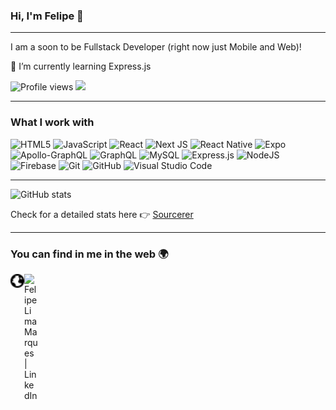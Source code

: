 ### Hi, I'm Felipe 🤠

---

I am a soon to be Fullstack Developer (right now just Mobile and Web)!
 
 🌱 I’m currently learning Express.js

![Profile views](https://gpvc.arturio.dev/FelipeLimaMarques)  <img src="https://img.shields.io/github/followers/FelipeLimaMarques?label=Follow" style=" float:left, margin-right:10px" />


---


### What I work with

![HTML5](https://img.shields.io/badge/html5-%23E34F26.svg?style=for-the-badge&logo=html5&logoColor=white)
![JavaScript](https://img.shields.io/badge/javascript-%23323330.svg?style=for-the-badge&logo=javascript&logoColor=%23F7DF1E)
![React](https://img.shields.io/badge/react-%2320232a.svg?style=for-the-badge&logo=react&logoColor=%2361DAFB)
![Next JS](https://img.shields.io/badge/Next-black?style=for-the-badge&logo=next.js&logoColor=white)
![React Native](https://img.shields.io/badge/react_native-%2320232a.svg?style=for-the-badge&logo=react&logoColor=%2361DAFB)
![Expo](https://img.shields.io/badge/expo-1C1E24?style=for-the-badge&logo=expo&logoColor=#D04A37)
![Apollo-GraphQL](https://img.shields.io/badge/-ApolloGraphQL-311C87?style=for-the-badge&logo=apollo-graphql)
![GraphQL](https://img.shields.io/badge/-GraphQL-E10098?style=for-the-badge&logo=graphql&logoColor=white)
![MySQL](https://img.shields.io/badge/mysql-%2300f.svg?style=for-the-badge&logo=mysql&logoColor=white)
![Express.js](https://img.shields.io/badge/express.js-%23404d59.svg?style=for-the-badge&logo=express&logoColor=%2361DAFB)
![NodeJS](https://img.shields.io/badge/node.js-6DA55F?style=for-the-badge&logo=node.js&logoColor=white)
![Firebase](https://img.shields.io/badge/firebase-%23039BE5.svg?style=for-the-badge&logo=firebase)
![Git](https://img.shields.io/badge/git-%23F05033.svg?style=for-the-badge&logo=git&logoColor=white)
![GitHub](https://img.shields.io/badge/github-%23121011.svg?style=for-the-badge&logo=github&logoColor=white)
![Visual Studio Code](https://img.shields.io/badge/Visual%20Studio%20Code-0078d7.svg?style=for-the-badge&logo=visual-studio-code&logoColor=white)

---

![GitHub stats](https://github-readme-stats.vercel.app/api?username=FelipeLimaMarques&show_icons=true&hide_border=true)

Check for a detailed stats here :point_right: [Sourcerer](https://sourcerer.io/FelipeLimaMarques)

---


### You can find in me in the web 🌍
[<img align="left" alt="FelipeLimaMarques" width="22px" src="https://raw.githubusercontent.com/iconic/open-iconic/master/svg/globe.svg" />](https://github.com/FelipeLimaMarques)
[<img align="left" alt="FelipeLimaMarques | LinkedIn" width="22px" src="https://cdn.jsdelivr.net/npm/simple-icons@v3/icons/linkedin.svg" />](https://www.linkedin.com/in/felipe-lima-marques-638148195/)
